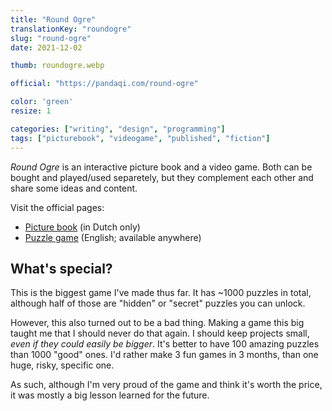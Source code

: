```yaml
---
title: "Round Ogre"
translationKey: "roundogre"
slug: "round-ogre"
date: 2021-12-02

thumb: roundogre.webp

official: "https://pandaqi.com/round-ogre"

color: 'green'
resize: 1

categories: ["writing", "design", "programming"]
tags: ["picturebook", "videogame", "published", "fiction"]
---
```


_Round Ogre_ is an interactive picture book and a video game. Both can be bought and played/used separetely, but they complement each other and share some ideas and content.

Visit the official pages:
* [Picture book](https://nietdathetuitmaakt.nl/boeken/ronde-ogre) (in Dutch only)
* [Puzzle game](https://pandaqi.com/round-ogre) (English; available anywhere)

## What's special?
This is the biggest game I've made thus far. It has \~1000 puzzles in total, although half of those are "hidden" or "secret" puzzles you can unlock.

However, this also turned out to be a bad thing. Making a game this big taught me that I should never do that again. I should keep projects small, _even if they could easily be bigger_. It's better to have 100 amazing puzzles than 1000 "good" ones. I'd rather make 3 fun games in 3 months, than one huge, risky, specific one.

As such, although I'm very proud of the game and think it's worth the price, it was mostly a big lesson learned for the future.
